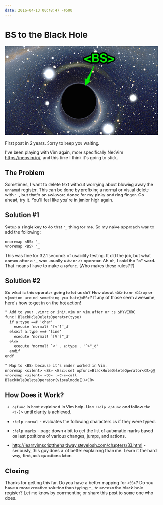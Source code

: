 ```yaml
---
date: 2016-04-13 00:48:47 -0500
---
```

# BS to the Black Hole

![BS to Black Hole](/images/blackhole_bs.png)

First post in 2 years. Sorry to keep you waiting.

I've been playing with Vim again, more specifically NeoVim
https://neovim.io/, and this time I think it's going to stick.

## The Problem

Sometimes, I want to delete text without worrying about blowing away the `unnamed`
register. This can be done by prefixing a normal or visual delete with `"_`,
but that's an awkward dance for my pinky and ring finger. Go ahead, try it.
You'll feel like you're in junior high again.

<!-- more -->

## Solution #1

Setup a single key to do that `"_` thing for me. So my naive approach was to add
the following:

```vim
nnoremap <BS> "_
vnoremap <BS> "_
```

This was fine for 32.1 seconds of usability testing. It did the job, but what
cames after a `"_` was usually a `dw` or `db` operator. Ah oh, I said the "o"
word. That means I have to make a `opfunc`. (Who makes these rules?!?)

## Solution #2

So what is this operator going to let us do? How about `<BS>iw` or `<BS>ap` or
`v{motion around something you hate}<BS>`? If any of those seem awesome, here's
how to get in on the hot action!

```vim
" Add to your .vimrc or init.vim or vim.after or :e $MYVIMRC
func! BlackHoleDeleteOperator(type)
  if a:type ==# 'char'
    execute 'normal! `[v`]"_d'
  elseif a:type ==# 'line'
    execute 'normal! `[V`]"_d'
  else
    execute 'normal! `<' . a:type . '`>"_d'
  endif
endf

" Map to <BS> because it's under worked in Vim.
nnoremap <silent> <BS> <Esc>:set opfunc=BlackHoleDeleteOperator<CR>g@
vnoremap <silent> <BS> :<C-u>call BlackHoleDeleteOperator(visualmode())<CR>
```

## How Does it Work?
+ `opfunc` is best explained in Vim help. Use `:help opfunc` and follow the `<C-]>`
   until clarity is achieved.

+ `:help normal` - evaluates the following characters as if they were typed.

+ `:help marks` - page down a bit to get the list of automatic marks based on
   last positions of various changes, jumps, and actions.

+ http://learnvimscriptthehardway.stevelosh.com/chapters/33.html - seriously,
   this guy does a lot better explaining than me. Learn it the hard way, first,
   ask questions later.

## Closing

Thanks for getting this far. Do you have a better mapping for `<BS>`? Do you
have a more creative solution than typing `"_` to access the black hole
register? Let me know by commenting or share this post to some one who does.
